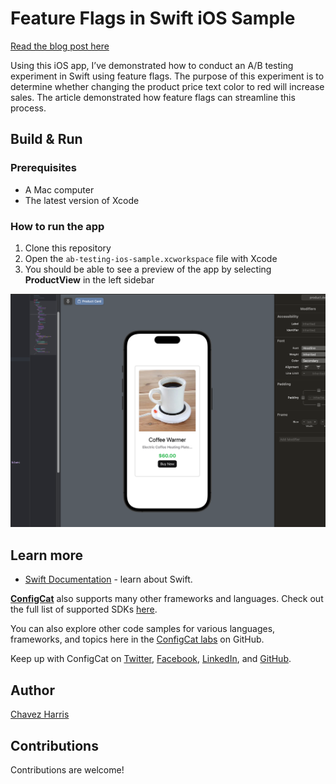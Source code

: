 # Feature Flags in Swift iOS Sample

[Read the blog post here](https://configcat.com/blog/)

Using this iOS app, I’ve demonstrated how to conduct an A/B testing experiment in Swift using feature flags. The purpose of this experiment is to determine whether changing the product price text color to red will increase sales. The article demonstrated how feature flags can streamline this process.

## Build & Run

### Prerequisites

- A Mac computer
- The latest version of Xcode

### How to run the app

1. Clone this repository
2. Open the `ab-testing-ios-sample.xcworkspace` file with Xcode
3. You should be able to see a preview of the app by selecting **ProductView** in the left sidebar

![Screenshot of sample app](./screenshot.png)

## Learn more

- [Swift Documentation](https://developer.apple.com/swift/) - learn about Swift.

[**ConfigCat**](https://configcat.com) also supports many other frameworks and languages. Check out the full list of supported SDKs [here](https://configcat.com/docs/sdk-reference/overview/).

You can also explore other code samples for various languages, frameworks, and topics here in the [ConfigCat labs](https://github.com/configcat-labs) on GitHub.

Keep up with ConfigCat on [Twitter](https://twitter.com/configcat), [Facebook](https://www.facebook.com/configcat), [LinkedIn](https://www.linkedin.com/company/configcat/), and [GitHub](https://github.com/configcat).

## Author

[Chavez Harris](https://github.com/codedbychavez)

## Contributions

Contributions are welcome!
